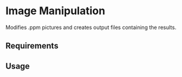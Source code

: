 # Image Manipulation

Modifies .ppm pictures and creates output files containing the results.

## Requirements

## Usage
